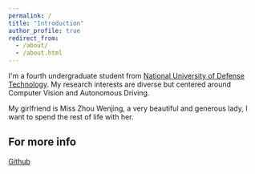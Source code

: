 ```yaml
---
permalink: /
title: "Introduction"
author_profile: true
redirect_from: 
  - /about/
  - /about.html
---
```


I'm a fourth undergraduate student from [National University of Defense Technology](https://www.nudt.edu.cn/). My research interests are diverse but centered around Computer Vision and Autonomous Driving.

My girlfriend is Miss Zhou Wenjing, a very beautiful and generous lady, I want to spend the rest of life with her.


For more info
------
 [Github](https://github.com/Wufeiii)
